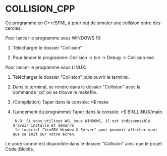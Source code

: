 # COLLISION_CPP

Ce programme en C++/SFML à pour but de simuler une collision entre des cercles.

Pour lancer le programme sous WINDOWS 10:

1) Télecharger le dossier "Collision"

2) Pour lancer le programme: Collision -> bin -> Debug -> Collision.exe.

Pour lancer le programme sous LINUX:

1) Télécharger le dossier "Collision" puis ouvrir le terminal.

2) Dans le terminal, se rendre dans le dossier "Collision" avec la commande 'cd' où se trouve le makefile.

3) (Compilation) Taper dans la console: >$ make

4) (Lancement du programme) Taper dans la console: >$ BIN_LINUX/main 

        N.B: Si vous utilisez WSL sous WINDOWS, il est indispensable d'avoir installé et démarré 
        le logiciel "VcxSRV Window X Server" pour pouvoir afficher quoi que ce soit sur votre écran.

Le code source est disponible dans le dossier "Collision" ainsi que le projet Code::Blocks.

